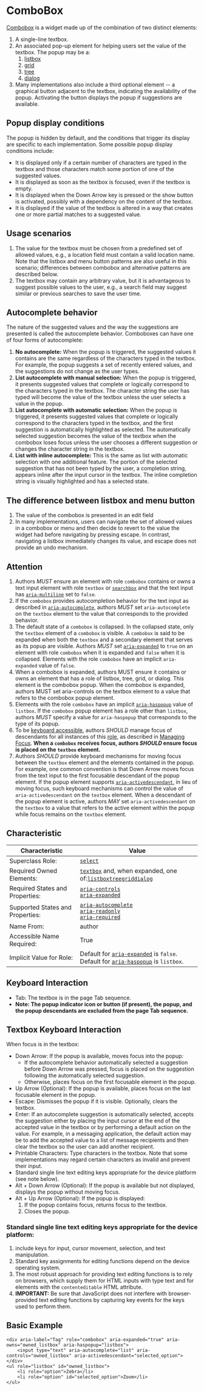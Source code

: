# ComboBox

[Combobox](https://www.w3.org/TR/wai-aria-1.1/#combobox) is a widget made up of the combination of two distinct elements:   

1. A single-line textbox. 
2. An associated pop-up element for helping users set the value of the textbox. The popup may be a:
	1. [listbox](https://www.w3.org/TR/wai-aria-practices-1.1/#Listbox)
	2. [grid](https://www.w3.org/TR/wai-aria-practices-1.1/#grid)
	3. [tree](https://www.w3.org/TR/wai-aria-practices-1.1/#TreeView)
	4. [dialog](https://www.w3.org/TR/wai-aria-practices-1.1/#dialog_modal)   
3. Many implementations also include a third optional element -- a graphical button adjacent to the textbox, indicating the availability of the popup. Activating the button displays the popup if suggestions are available.

## Popup display conditions
The popup is hidden by default, and the conditions that trigger its display are specific to each implementation. Some possible popup display conditions include:

- It is displayed only if a certain number of characters are typed in the textbox and those characters match some portion of one of the suggested values.
- It is displayed as soon as the textbox is focused, even if the textbox is empty.
- It is displayed when the Down Arrow key is pressed or the show button is activated, possibly with a dependency on the content of the textbox.
- It is displayed if the value of the textbox is altered in a way that creates one or more partial matches to a suggested value.

## Usage scenarios
1. The value for the textbox must be chosen from a predefined set of allowed values, e.g., a location field must contain a valid location name. Note that the listbox and menu button patterns are also useful in this scenario; differences between combobox and alternative patterns are described below.
2. The textbox may contain any arbitrary value, but it is advantageous to suggest possible values to the user, e.g., a search field may suggest similar or previous searches to save the user time.

## Autocomplete behavior
The nature of the suggested values and the way the suggestions are presented is called the autocomplete behavior. Comboboxes can have one of four forms of autocomplete:

1. **No autocomplete:** When the popup is triggered, the suggested values it contains are the same regardless of the characters typed in the textbox. For example, the popup suggests a set of recently entered values, and the suggestions do not change as the user types.
2. **List autocomplete with manual selection:** When the popup is triggered, it presents suggested values that complete or logically correspond to the characters typed in the textbox. The character string the user has typed will become the value of the textbox unless the user selects a value in the popup.
3. **List autocomplete with automatic selection:** When the popup is triggered, it presents suggested values that complete or logically correspond to the characters typed in the textbox, and the first suggestion is automatically highlighted as selected. The automatically selected suggestion becomes the value of the textbox when the combobox loses focus unless the user chooses a different suggestion or changes the character string in the textbox.
4. **List with inline autocomplete:** This is the same as list with automatic selection with one additional feature. The portion of the selected suggestion that has not been typed by the user, a completion string, appears inline after the input cursor in the textbox. The inline completion string is visually highlighted and has a selected state.

## The difference between listbox and menu button
1. The value of the combobox is presented in an edit field
2.  In many implementations, users can navigate the set of allowed values in a combobox or menu and then decide to revert to the value the widget had before navigating by pressing escape. In contrast, navigating a listbox immediately changes its value, and escape does not provide an undo mechanism.

## Attention
1. Authors *MUST* ensure an element with role `combobox` contains or owns a text input element with role `textbox` or [`searchbox`](https://www.w3.org/TR/wai-aria-1.1/#searchbox) and that the text input has [`aria-multiline`](https://www.w3.org/TR/wai-aria-1.1/#aria-multiline) set to `false`. 
2. If the `combobox` provides autocompletion behavior for the text input as described in [`aria-autocomplete`](https://www.w3.org/TR/wai-aria-1.1/#aria-autocomplete), authors *MUST* set `aria-autocomplete` on the `textbox` element to the value that corresponds to the provided behavior.
3. The default state of a `combobox` is collapsed. In the collapsed state, only the `textbox` element of a `combobox` is visible. A `combobox` is said to be expanded when both the `textbox` and a secondary element that serves as its popup are visible. Authors *MUST* set [`aria-expanded`](https://www.w3.org/TR/wai-aria-1.1/#aria-expanded) to `true` on an element with role `combobox` when it is expanded and `false` when it is collapsed. Elements with the role `combobox` have an implicit `aria-expanded` value of `false`.
4. When a combobox is expanded, authors MUST ensure it contains or owns an element that has a role of listbox, tree, grid, or dialog. This element is the combobox popup. When the combobox is expanded, authors MUST set aria-controls on the textbox element to a value that refers to the combobox popup element.
5. Elements with the role `combobox` have an implicit [`aria-haspopup`](https://www.w3.org/TR/wai-aria-1.1/#aria-haspopup) value of `listbox`. If the `combobox` popup element has a role other than `listbox`, authors *MUST* specify a value for `aria-haspopup` that corresponds to the type of its popup.
6. To be [keyboard accessible](https://www.w3.org/TR/wai-aria-1.1/#dfn-keyboard-accessible), authors *SHOULD* manage focus of descendants for all instances of this [role](https://www.w3.org/TR/wai-aria-1.1/#dfn-role), as described in [Managing Focus](https://www.w3.org/TR/wai-aria-1.1/#managingfocus). <b>When a `combobox` receives focus, authors *SHOULD* ensure focus is placed on the `textbox` element.</b>
7. Authors *SHOULD* provide keyboard mechanisms for moving focus between the `textbox` element and the elements contained in the popup. For example, one common convention is that Down Arrow moves focus from the text input to the first focusable descendant of the popup element. If the popup element supports [`aria-activedescendant`](https://www.w3.org/TR/wai-aria-1.1/#aria-activedescendant), in lieu of moving focus, such keyboard mechanisms can control the value of `aria-activedescendant` on the `textbox` element. When a descendant of the popup element is active, authors *MAY* set `aria-activedescendant` on the `textbox` to a value that refers to the active element within the popup while focus remains on the `textbox` element.

## Characteristic

| Characteristic                   | Value                                                        |
| -------------------------------- | ------------------------------------------------------------ |
| Superclass Role:                 | [`select`](https://www.w3.org/TR/wai-aria-1.1/#select)       |
| Required Owned Elements:         | [`textbox`](https://www.w3.org/TR/wai-aria-1.1/#textbox) and, when expanded, one of:[`listbox`](https://www.w3.org/TR/wai-aria-1.1/#listbox)[`tree`](https://www.w3.org/TR/wai-aria-1.1/#tree)[`grid`](https://www.w3.org/TR/wai-aria-1.1/#grid)[`dialog`](https://www.w3.org/TR/wai-aria-1.1/#dialog) |
| Required States and Properties:  | [`aria-controls`](https://www.w3.org/TR/wai-aria-1.1/#aria-controls)<br/>[`aria-expanded`](https://www.w3.org/TR/wai-aria-1.1/#aria-expanded) |
| Supported States and Properties: | [`aria-autocomplete`](https://www.w3.org/TR/wai-aria-1.1/#aria-autocomplete)<br/>[`aria-readonly`](https://www.w3.org/TR/wai-aria-1.1/#aria-readonly)<br/>[`aria-required`](https://www.w3.org/TR/wai-aria-1.1/#aria-required) |
| Name From:                       | author                                                       |
| Accessible Name Required:        | True                                                         |
| Implicit Value for Role:         | Default for [`aria-expanded`](https://www.w3.org/TR/wai-aria-1.1/#aria-expanded) is `false`.<br/> Default for [`aria-haspopup`](https://www.w3.org/TR/wai-aria-1.1/#aria-haspopup) is `listbox`. |

## Keyboard Interaction

- Tab: The textbox is in the page Tab sequence.
- <b>Note: The popup indicator icon or button (if present), the popup, and the popup descendants are excluded from the page Tab sequence.</b>

## Textbox Keyboard Interaction
When focus is in the textbox:

- Down Arrow: If the popup is available, moves focus into the popup:
  - If the autocomplete behavior automatically selected a suggestion before Down Arrow was pressed, focus is placed on the suggestion following the automatically selected suggestion.
  - Otherwise, places focus on the first focusable element in the popup.
- Up Arrow (Optional): If the popup is available, places focus on the last focusable element in the popup.
- Escape: Dismisses the popup if it is visible. Optionally, clears the textbox.
- Enter: If an autocomplete suggestion is automatically selected, accepts the suggestion either by placing the input cursor at the end of the accepted value in the textbox or by performing a default action on the value. For example, in a messaging application, the default action may be to add the accepted value to a list of message recipients and then clear the textbox so the user can add another recipient.
- Printable Characters: Type characters in the textbox. Note that some implementations may regard certain characters as invalid and prevent their input.
- Standard single line text editing keys appropriate for the device platform (see note below).
- Alt + Down Arrow (Optional): If the popup is available but not displayed, displays the popup without moving focus.
- Alt + Up Arrow (Optional): If the popup is displayed:
  1. If the popup contains focus, returns focus to the textbox.
  2. Closes the popup.

### Standard single line text editing keys appropriate for the device platform:
1. include keys for input, cursor movement, selection, and text manipulation.
2. Standard key assignments for editing functions depend on the device operating system.
3. The most robust approach for providing text editing functions is to rely on browsers, which supply them for HTML inputs with type text and for elements with the `contenteditable` HTML attribute.
4. **IMPORTANT:** Be sure that JavaScript does not interfere with browser-provided text editing functions by capturing key events for the keys used to perform them.

## Basic Example

```
<div aria-label="Tag" role="combobox" aria-expanded="true" aria-owns="owned_listbox" aria-haspopup="listbox">
    <input type="text" aria-autocomplete="list" aria-controls="owned_listbox" aria-activedescendant="selected_option">
</div>
<ul role="listbox" id="owned_listbox">
    <li role="option">Zebra</li>
    <li role="option" id="selected_option">Zoom</li>
</ul>
```
